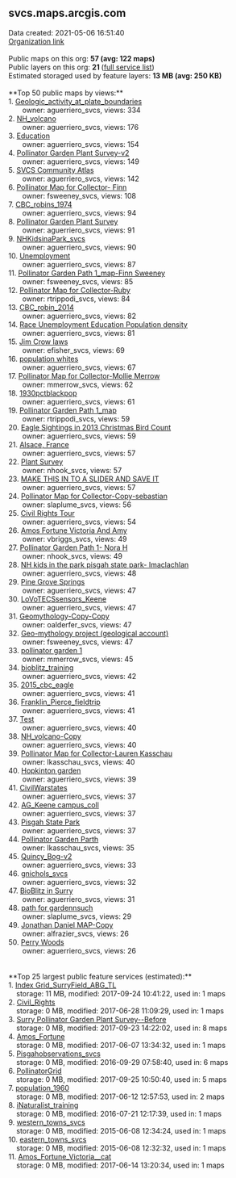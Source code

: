<h2>svcs.maps.arcgis.com</h2> Data created: 2021-05-06 16:51:40 <br /><a target='new' href='https://svcs.maps.arcgis.com'>Organization link</a><br /><br />Public maps on this org: <b>57 (avg: 122 maps)</b><br />Public layers on this org: <b>21 </b>(<a target='new' href='https://services.arcgis.com/FSiF8gG4E3qeLcrT/ArcGIS/rest/services'>full service list</a>)<br />Estimated storaged used by feature layers: <b>13 MB (avg: 250 KB)</b><br /><br />**Top 50 public maps by views:**<br />  1. <a target='new' href='https://www.arcgis.com/home/item.html?id=6c30966288d04a418b7eb1924cddc519'>Geologic_activity_at_plate_boundaries</a> <br />  &nbsp;&nbsp;&nbsp;&nbsp; &nbsp;&nbsp;owner: aguerriero_svcs, views: 334<br />  2. <a target='new' href='https://www.arcgis.com/home/item.html?id=64fa38a659d845888e3164a62d21f47c'>NH_volcano</a> <br />  &nbsp;&nbsp;&nbsp;&nbsp; &nbsp;&nbsp;owner: aguerriero_svcs, views: 176<br />  3. <a target='new' href='https://www.arcgis.com/home/item.html?id=cc93e24cd4ad434da237ab822263c574'>Education</a> <br />  &nbsp;&nbsp;&nbsp;&nbsp; &nbsp;&nbsp;owner: aguerriero_svcs, views: 154<br />  4. <a target='new' href='https://www.arcgis.com/home/item.html?id=00c429a2440f41e5bedbc716dcd60942'>Pollinator Garden Plant Survey-v2</a> <br />  &nbsp;&nbsp;&nbsp;&nbsp; &nbsp;&nbsp;owner: aguerriero_svcs, views: 149<br />  5. <a target='new' href='https://www.arcgis.com/home/item.html?id=b588d88ccf744d27a499c26e60f14046'>SVCS Community Atlas</a> <br />  &nbsp;&nbsp;&nbsp;&nbsp; &nbsp;&nbsp;owner: aguerriero_svcs, views: 142<br />  6. <a target='new' href='https://www.arcgis.com/home/item.html?id=726ad39a1b394d92bb1567ce33e38c49'>Pollinator Map for Collector- Finn</a> <br />  &nbsp;&nbsp;&nbsp;&nbsp; &nbsp;&nbsp;owner: fsweeney_svcs, views: 108<br />  7. <a target='new' href='https://www.arcgis.com/home/item.html?id=d9f85c574e3f4ed89217df005c2893aa'>CBC_robins_1974</a> <br />  &nbsp;&nbsp;&nbsp;&nbsp; &nbsp;&nbsp;owner: aguerriero_svcs, views: 94<br />  8. <a target='new' href='https://www.arcgis.com/home/item.html?id=6888630396c64fc4bfa861958d248c60'>Pollinator Garden Plant Survey</a> <br />  &nbsp;&nbsp;&nbsp;&nbsp; &nbsp;&nbsp;owner: aguerriero_svcs, views: 91<br />  9. <a target='new' href='https://www.arcgis.com/home/item.html?id=ffc08871cd454f1d8dddf1afbc5f4ebb'>NHKidsinaPark_svcs</a> <br />  &nbsp;&nbsp;&nbsp;&nbsp; &nbsp;&nbsp;owner: aguerriero_svcs, views: 90<br />  10. <a target='new' href='https://www.arcgis.com/home/item.html?id=35bf9816ea0242e59fe87a65076e57e6'>Unemployment</a> <br />  &nbsp;&nbsp;&nbsp;&nbsp; &nbsp;&nbsp;owner: aguerriero_svcs, views: 87<br />  11. <a target='new' href='https://www.arcgis.com/home/item.html?id=34710f80d85b4c48a32b620dbe3e37e3'>Pollinator Garden Path 1_map-Finn Sweeney</a> <br />  &nbsp;&nbsp;&nbsp;&nbsp; &nbsp;&nbsp;owner: fsweeney_svcs, views: 85<br />  12. <a target='new' href='https://www.arcgis.com/home/item.html?id=55559dba8abd4345bbb36c6a0bb15e85'>Pollinator Map for Collector-Ruby</a> <br />  &nbsp;&nbsp;&nbsp;&nbsp; &nbsp;&nbsp;owner: rtrippodi_svcs, views: 84<br />  13. <a target='new' href='https://www.arcgis.com/home/item.html?id=2ed63f9dc1d847daa7e2112858be3c07'>CBC_robin_2014</a> <br />  &nbsp;&nbsp;&nbsp;&nbsp; &nbsp;&nbsp;owner: aguerriero_svcs, views: 82<br />  14. <a target='new' href='https://www.arcgis.com/home/item.html?id=ce1a0b5e00a44106b4f4e063ba8393dd'>Race Unemployment Education Population density</a> <br />  &nbsp;&nbsp;&nbsp;&nbsp; &nbsp;&nbsp;owner: aguerriero_svcs, views: 81<br />  15. <a target='new' href='https://www.arcgis.com/home/item.html?id=0e70c33745184c5a89bd5d06e7620ab6'>Jim Crow laws</a> <br />  &nbsp;&nbsp;&nbsp;&nbsp; &nbsp;&nbsp;owner: efisher_svcs, views: 69<br />  16. <a target='new' href='https://www.arcgis.com/home/item.html?id=3717f42a28554681874a91e69b506954'>population whites</a> <br />  &nbsp;&nbsp;&nbsp;&nbsp; &nbsp;&nbsp;owner: aguerriero_svcs, views: 67<br />  17. <a target='new' href='https://www.arcgis.com/home/item.html?id=6292d4e5a9554c458e0d9b8e7e90e82b'>Pollinator Map for Collector-Mollie Merrow</a> <br />  &nbsp;&nbsp;&nbsp;&nbsp; &nbsp;&nbsp;owner: mmerrow_svcs, views: 62<br />  18. <a target='new' href='https://www.arcgis.com/home/item.html?id=415b429a096342e6b489a7445869ca87'>1930pctblackpop</a> <br />  &nbsp;&nbsp;&nbsp;&nbsp; &nbsp;&nbsp;owner: aguerriero_svcs, views: 61<br />  19. <a target='new' href='https://www.arcgis.com/home/item.html?id=e38077c767a54e7486e554a2ed7428c5'>Pollinator Garden Path 1_map</a> <br />  &nbsp;&nbsp;&nbsp;&nbsp; &nbsp;&nbsp;owner: rtrippodi_svcs, views: 59<br />  20. <a target='new' href='https://www.arcgis.com/home/item.html?id=95a42094f5084f7a87a54fba4104ed87'>Eagle Sightings in 2013 Christmas Bird Count</a> <br />  &nbsp;&nbsp;&nbsp;&nbsp; &nbsp;&nbsp;owner: aguerriero_svcs, views: 59<br />  21. <a target='new' href='https://www.arcgis.com/home/item.html?id=bccff804321447619f390cd35e417584'>Alsace, France</a> <br />  &nbsp;&nbsp;&nbsp;&nbsp; &nbsp;&nbsp;owner: aguerriero_svcs, views: 57<br />  22. <a target='new' href='https://www.arcgis.com/home/item.html?id=d9f85e27de1e42fabebfdf0689ea744d'>Plant Survey</a> <br />  &nbsp;&nbsp;&nbsp;&nbsp; &nbsp;&nbsp;owner: nhook_svcs, views: 57<br />  23. <a target='new' href='https://www.arcgis.com/home/item.html?id=22116af9b7e94a7a96be92937c8607db'>MAKE THIS IN TO A SLIDER AND SAVE IT</a> <br />  &nbsp;&nbsp;&nbsp;&nbsp; &nbsp;&nbsp;owner: aguerriero_svcs, views: 57<br />  24. <a target='new' href='https://www.arcgis.com/home/item.html?id=97d12f9e6a7d40f8a3fe390b9e0ce879'>Pollinator Map for Collector-Copy-sebastian</a> <br />  &nbsp;&nbsp;&nbsp;&nbsp; &nbsp;&nbsp;owner: slaplume_svcs, views: 56<br />  25. <a target='new' href='https://www.arcgis.com/home/item.html?id=f278d722e2d748f5a33d00a3cad8069f'>Civil Rights Tour</a> <br />  &nbsp;&nbsp;&nbsp;&nbsp; &nbsp;&nbsp;owner: aguerriero_svcs, views: 54<br />  26. <a target='new' href='https://www.arcgis.com/home/item.html?id=6f96a2a3c38a448a86bc8091fe263545'>Amos Fortune Victoria And Amy</a> <br />  &nbsp;&nbsp;&nbsp;&nbsp; &nbsp;&nbsp;owner: vbriggs_svcs, views: 49<br />  27. <a target='new' href='https://www.arcgis.com/home/item.html?id=ed0df58ffcbe4abdbb5843135cfc5545'>Pollinator Garden Path 1- Nora H</a> <br />  &nbsp;&nbsp;&nbsp;&nbsp; &nbsp;&nbsp;owner: nhook_svcs, views: 49<br />  28. <a target='new' href='https://www.arcgis.com/home/item.html?id=77f152472e9545f5a1cbf6580b766dd7'>NH kids in the park pisgah state park- Imaclachlan</a> <br />  &nbsp;&nbsp;&nbsp;&nbsp; &nbsp;&nbsp;owner: aguerriero_svcs, views: 48<br />  29. <a target='new' href='https://www.arcgis.com/home/item.html?id=a1eadfd0052d413eba4fdf9668c790dc'>Pine Grove Springs</a> <br />  &nbsp;&nbsp;&nbsp;&nbsp; &nbsp;&nbsp;owner: aguerriero_svcs, views: 47<br />  30. <a target='new' href='https://www.arcgis.com/home/item.html?id=a9158e7ebc5d4d5d9498d98235294595'>LoVoTECSsensors_Keene</a> <br />  &nbsp;&nbsp;&nbsp;&nbsp; &nbsp;&nbsp;owner: aguerriero_svcs, views: 47<br />  31. <a target='new' href='https://www.arcgis.com/home/item.html?id=3853f4333c2d4c3991e6e380fe92ac28'>Geomythology-Copy-Copy</a> <br />  &nbsp;&nbsp;&nbsp;&nbsp; &nbsp;&nbsp;owner: oalderfer_svcs, views: 47<br />  32. <a target='new' href='https://www.arcgis.com/home/item.html?id=2f9615cd685e492681bf09dfb1bde4ef'>Geo-mythology project (geological account) </a> <br />  &nbsp;&nbsp;&nbsp;&nbsp; &nbsp;&nbsp;owner: fsweeney_svcs, views: 47<br />  33. <a target='new' href='https://www.arcgis.com/home/item.html?id=d740f8721fb44dd1b93d9fa9bff8c106'>pollinator garden 1</a> <br />  &nbsp;&nbsp;&nbsp;&nbsp; &nbsp;&nbsp;owner: mmerrow_svcs, views: 45<br />  34. <a target='new' href='https://www.arcgis.com/home/item.html?id=bdd15b1a90364529b435ddaf8623289f'>bioblitz_training</a> <br />  &nbsp;&nbsp;&nbsp;&nbsp; &nbsp;&nbsp;owner: aguerriero_svcs, views: 42<br />  35. <a target='new' href='https://www.arcgis.com/home/item.html?id=4a0aa0f2ef294da19493bc732cf22926'>2015_cbc_eagle</a> <br />  &nbsp;&nbsp;&nbsp;&nbsp; &nbsp;&nbsp;owner: aguerriero_svcs, views: 41<br />  36. <a target='new' href='https://www.arcgis.com/home/item.html?id=c842aef6b3754fd495fae75ca20063b7'>Franklin_Pierce_fieldtrip</a> <br />  &nbsp;&nbsp;&nbsp;&nbsp; &nbsp;&nbsp;owner: aguerriero_svcs, views: 41<br />  37. <a target='new' href='https://www.arcgis.com/home/item.html?id=fdee5e0722814955967fc6e3d2bee5f2'>Test</a> <br />  &nbsp;&nbsp;&nbsp;&nbsp; &nbsp;&nbsp;owner: aguerriero_svcs, views: 40<br />  38. <a target='new' href='https://www.arcgis.com/home/item.html?id=003b73619db24058b7d6f482b507f78a'>NH_volcano-Copy</a> <br />  &nbsp;&nbsp;&nbsp;&nbsp; &nbsp;&nbsp;owner: aguerriero_svcs, views: 40<br />  39. <a target='new' href='https://www.arcgis.com/home/item.html?id=898a1cbcf1a04218a8300a4bd08cb8db'>Pollinator Map for Collector-Lauren Kasschau</a> <br />  &nbsp;&nbsp;&nbsp;&nbsp; &nbsp;&nbsp;owner: lkasschau_svcs, views: 40<br />  40. <a target='new' href='https://www.arcgis.com/home/item.html?id=dea5b71b4b4940969fe221ad24655ac0'>Hopkinton garden</a> <br />  &nbsp;&nbsp;&nbsp;&nbsp; &nbsp;&nbsp;owner: aguerriero_svcs, views: 39<br />  41. <a target='new' href='https://www.arcgis.com/home/item.html?id=433d8845181d402dadb5dc886c9083ef'>CivilWarstates</a> <br />  &nbsp;&nbsp;&nbsp;&nbsp; &nbsp;&nbsp;owner: aguerriero_svcs, views: 37<br />  42. <a target='new' href='https://www.arcgis.com/home/item.html?id=7eba04b3c6384fbe84ab1b82d36d01d9'>AG_Keene campus_coll</a> <br />  &nbsp;&nbsp;&nbsp;&nbsp; &nbsp;&nbsp;owner: aguerriero_svcs, views: 37<br />  43. <a target='new' href='https://www.arcgis.com/home/item.html?id=934f09d144e148dd8effc4ab132f3bd8'>Pisgah State Park</a> <br />  &nbsp;&nbsp;&nbsp;&nbsp; &nbsp;&nbsp;owner: aguerriero_svcs, views: 37<br />  44. <a target='new' href='https://www.arcgis.com/home/item.html?id=d73cc6d1f885454eabf7fdaa09dfbb25'>Pollinator Garden Parth</a> <br />  &nbsp;&nbsp;&nbsp;&nbsp; &nbsp;&nbsp;owner: lkasschau_svcs, views: 35<br />  45. <a target='new' href='https://www.arcgis.com/home/item.html?id=9f77ea9272ab4c6b85fbc7819c87ddd6'>Quincy_Bog-v2</a> <br />  &nbsp;&nbsp;&nbsp;&nbsp; &nbsp;&nbsp;owner: aguerriero_svcs, views: 33<br />  46. <a target='new' href='https://www.arcgis.com/home/item.html?id=2d08fff826b9477793a04d9926ef8c57'>gnichols_svcs</a> <br />  &nbsp;&nbsp;&nbsp;&nbsp; &nbsp;&nbsp;owner: aguerriero_svcs, views: 32<br />  47. <a target='new' href='https://www.arcgis.com/home/item.html?id=1829f4d43a394121ba5cce9532fdfd27'>BioBlitz in Surry</a> <br />  &nbsp;&nbsp;&nbsp;&nbsp; &nbsp;&nbsp;owner: aguerriero_svcs, views: 31<br />  48. <a target='new' href='https://www.arcgis.com/home/item.html?id=963d1329e9594b5196711891da50d776'>path for gardennsuch</a> <br />  &nbsp;&nbsp;&nbsp;&nbsp; &nbsp;&nbsp;owner: slaplume_svcs, views: 29<br />  49. <a target='new' href='https://www.arcgis.com/home/item.html?id=a5c505f10a824272879aa8b29a98af9c'>Jonathan Daniel MAP-Copy</a> <br />  &nbsp;&nbsp;&nbsp;&nbsp; &nbsp;&nbsp;owner: alfrazier_svcs, views: 26<br />  50. <a target='new' href='https://www.arcgis.com/home/item.html?id=f2e4c9faccb2473db8c368c3dae2ec26'>Perry Woods</a> <br />  &nbsp;&nbsp;&nbsp;&nbsp; &nbsp;&nbsp;owner: aguerriero_svcs, views: 26<br /><br /><br />**Top 25 largest public feature services (estimated):**<br /> 1. <a target='new' href='https://www.arcgis.com/home/item.html?id=5f2bc5d9bedd4f1eac2379b41705cb2c'>Index Grid_SurryField_ABG_TL</a><br /> &nbsp;&nbsp;&nbsp;&nbsp;storage: 11 MB, modified: 2017-09-24 10:41:22,  used in: 1 maps<br /> 2. <a target='new' href='https://www.arcgis.com/home/item.html?id=dd36eec6f1e84058908e56591a225df8'>Civil_Rights</a><br /> &nbsp;&nbsp;&nbsp;&nbsp;storage: 0 MB, modified: 2017-06-28 11:09:29,  used in: 1 maps<br /> 3. <a target='new' href='https://www.arcgis.com/home/item.html?id=2081e1adb1e445c5a2d0343cc5f2d62c'>Surry Pollinator Garden Plant Survey--Before</a><br /> &nbsp;&nbsp;&nbsp;&nbsp;storage: 0 MB, modified: 2017-09-23 14:22:02,  used in: 8 maps<br /> 4. <a target='new' href='https://www.arcgis.com/home/item.html?id=b1ca7a637b374832b302eca2584a2f38'>Amos_Fortune</a><br /> &nbsp;&nbsp;&nbsp;&nbsp;storage: 0 MB, modified: 2017-06-07 13:34:32,  used in: 1 maps<br /> 5. <a target='new' href='https://www.arcgis.com/home/item.html?id=ae84d7eaeb4f49dd8bac5b0c76206ef5'>Pisgahobservations_svcs</a><br /> &nbsp;&nbsp;&nbsp;&nbsp;storage: 0 MB, modified: 2016-09-29 07:58:40,  used in: 6 maps<br /> 6. <a target='new' href='https://www.arcgis.com/home/item.html?id=c7a2f86f0b3845bea541babf992efc6e'>PollinatorGrid</a><br /> &nbsp;&nbsp;&nbsp;&nbsp;storage: 0 MB, modified: 2017-09-25 10:50:40,  used in: 5 maps<br /> 7. <a target='new' href='https://www.arcgis.com/home/item.html?id=69a295e8a9734961bc2790b38b89f4b2'>population_1960</a><br /> &nbsp;&nbsp;&nbsp;&nbsp;storage: 0 MB, modified: 2017-06-12 12:57:53,  used in: 2 maps<br /> 8. <a target='new' href='https://www.arcgis.com/home/item.html?id=5281dba274a840c396f5ee861ec7e31b'>iNaturalist_training</a><br /> &nbsp;&nbsp;&nbsp;&nbsp;storage: 0 MB, modified: 2016-07-21 12:17:39,  used in: 1 maps<br /> 9. <a target='new' href='https://www.arcgis.com/home/item.html?id=dfa4adcd2af84f4b8585ab39522a7865'>western_towns_svcs</a><br /> &nbsp;&nbsp;&nbsp;&nbsp;storage: 0 MB, modified: 2015-06-08 12:34:24,  used in: 1 maps<br /> 10. <a target='new' href='https://www.arcgis.com/home/item.html?id=121d8d33a7bf4e288b24606983d24ef0'>eastern_towns_svcs</a><br /> &nbsp;&nbsp;&nbsp;&nbsp;storage: 0 MB, modified: 2015-06-08 12:32:32,  used in: 1 maps<br /> 11. <a target='new' href='https://www.arcgis.com/home/item.html?id=4042b56fd9af48c2877f65be44a95484'>Amos_Fortune_Victoria__cat</a><br /> &nbsp;&nbsp;&nbsp;&nbsp;storage: 0 MB, modified: 2017-06-14 13:20:34,  used in: 1 maps<br />